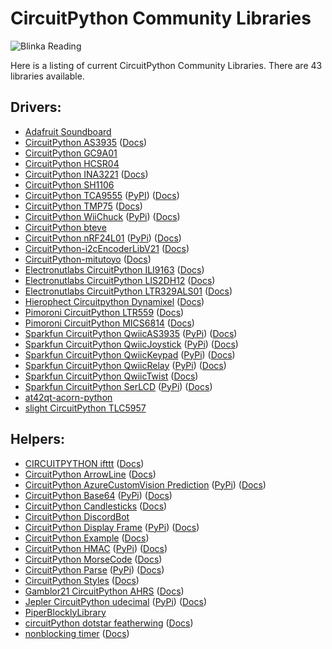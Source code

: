 # CircuitPython Community Libraries
![Blinka Reading](https://raw.githubusercontent.com/adafruit/circuitpython-weekly-newsletter/gh-pages/assets/archives/22_1023blinka.png)

Here is a listing of current CircuitPython Community Libraries. There are 43 libraries available.

## Drivers:
* [Adafruit Soundboard](https://github.com/mmabey/Adafruit_Soundboard.git)
* [CircuitPython AS3935](https://github.com/BiffoBear/CircuitPython_AS3935.git) \([Docs](https://circuitpython-as3935.readthedocs.io/))
* [CircuitPython GC9A01](https://github.com/tylercrumpton/CircuitPython_GC9A01.git)
* [CircuitPython HCSR04](https://github.com/mmabey/CircuitPython_HCSR04.git)
* [CircuitPython INA3221](https://github.com/barbudor/CircuitPython_INA3221.git) \([Docs](https://circuitpython-ina3221.readthedocs.io/en/latest/))
* [CircuitPython SH1106](https://github.com/winneymj/CircuitPython_SH1106)
* [CircuitPython TCA9555](https://github.com/lesamouraipourpre/Community_CircuitPython_TCA9555) \([PyPI](https://pypi.org/project/community-circuitpython-tca9555/)) \([Docs](http://community-circuitpython-tca9555.rtfd.io/))
* [CircuitPython TMP75](https://github.com/barbudor/CircuitPython_TMP75.git) \([Docs](https://circuitpython-tmp75.readthedocs.io/en/latest/))
* [CircuitPython WiiChuck](https://github.com/jfurcean/CircuitPython_WiiChuck.git) ([PyPi](https://pypi.org/project/circuitpython-wiichuck)) \([Docs](https://circuitpython-wiichuck.readthedocs.io/))
* [CircuitPython bteve](https://github.com/jamesbowman/CircuitPython_bteve.git)
* [CircuitPython nRF24L01](https://github.com/2bndy5/CircuitPython_nRF24L01.git) ([PyPi](https://pypi.org/project/circuitpython-nrf24l01)) \([Docs](https://circuitpython-nrf24l01.readthedocs.io/en/stable/))
* [CircuitPython-i2cEncoderLibV21](https://github.com/bwshockley/CircuitPython-i2cEncoderLibV21.git) \([Docs](https://circuitpython-i2cencoderlibv21.readthedocs.io/))
* [CircuitPython-mitutoyo](https://github.com/vifino/CircuitPython-mitutoyo.git) \([Docs](https://circuitpython-mitutoyo.readthedocs.io/))
* [Electronutlabs CircuitPython ILI9163](https://github.com/electronut/Electronutlabs_CircuitPython_ILI9163) \([Docs](https://ili9163.readthedocs.io/en/latest/))
* [Electronutlabs CircuitPython LIS2DH12](https://github.com/electronut/Electronutlabs_CircuitPython_LIS2DH12.git) \([Docs](https://circuitpython-lis2dh12-library.readthedocs.io/en/latest/))
* [Electronutlabs CircuitPython LTR329ALS01](https://github.com/electronut/Electronutlabs_CircuitPython_LTR329ALS01.git) \([Docs](https://circuitpython-ltr329als01-library.readthedocs.io/en/latest/))
* [Hierophect Circuitpython Dynamixel](https://github.com/hierophect/Hierophect_Circuitpython_Dynamixel.git) \([Docs](https://circuitpython-dynamixel.readthedocs.io/))
* [Pimoroni CircuitPython LTR559](https://github.com/pimoroni/Pimoroni_CircuitPython_LTR559.git) \([Docs](https://circuitpython.readthedocs.io/projects/pimoroni_circuitpython_ltr559/en/latest/))
* [Pimoroni CircuitPython MICS6814](https://github.com/pimoroni/Pimoroni_CircuitPython_MICS6814.git) \([Docs](https://circuitpython.readthedocs.io/projects/mics6814/en/latest/))
* [Sparkfun CircuitPython QwiicAS3935](https://github.com/fourstix/Sparkfun_CircuitPython_QwiicAS3935.git) ([PyPi](https://pypi.org/project/sparkfun-circuitpython-qwiicas3935)) \([Docs](https://sparkfun-circuitpython-qwiicas3935.readthedocs.io/en/latest/))
* [Sparkfun CircuitPython QwiicJoystick](https://github.com/fourstix/Sparkfun_CircuitPython_QwiicJoystick.git) ([PyPi](https://pypi.org/project/sparkfun-circuitpython-qwiicjoystick)) \([Docs](https://sparkfun-circuitpython-qwiicjoystick.readthedocs.io/en/latest/))
* [Sparkfun CircuitPython QwiicKeypad](https://github.com/fourstix/Sparkfun_CircuitPython_QwiicKeypad) ([PyPi](https://pypi.org/project/sparkfun-circuitpython-qwiickeypad)) \([Docs](https://sparkfun-circuitpython-qwiickeypad.readthedocs.io/en/latest/))
* [Sparkfun CircuitPython QwiicRelay](https://github.com/fourstix/Sparkfun_CircuitPython_QwiicRelay.git) ([PyPi](https://pypi.org/project/sparkfun-circuitpython-qwiicrelay)) \([Docs](https://sparkfun-circuitpython-qwiicrelay.readthedocs.io/en/latest/))
* [Sparkfun CircuitPython QwiicTwist](https://github.com/fourstix/Sparkfun_CircuitPython_QwiicTwist.git) \([Docs](https://sparkfun-circuitpython-qwiictwist.readthedocs.io/en/latest/))
* [Sparkfun CircuitPython SerLCD](https://github.com/fourstix/Sparkfun_CircuitPython_SerLCD.git) ([PyPi](https://pypi.org/project/sparkfun-circuitpython-serlcd)) \([Docs](https://sparkfun-circuitpython-serlcd.readthedocs.io/en/latest/))
* [at42qt-acorn-python](https://github.com/skerr92/at42qt-acorn-python.git)
* [slight CircuitPython TLC5957](https://github.com/s-light/slight_CircuitPython_TLC5957.git)

## Helpers:
* [CIRCUITPYTHON ifttt](https://github.com/benevpi/CIRCUITPYTHON_ifttt.git) \([Docs](https://circuitpython-ifttt.readthedocs.io/))
* [CircuitPython ArrowLine](https://github.com/jposada202020/CircuitPython_ArrowLine.git) \([Docs](https://circuitpython-arrowline.readthedocs.io/))
* [CircuitPython AzureCustomVision Prediction](https://github.com/jimbobbennett/CircuitPython_AzureCustomVision_Prediction) ([PyPi](https://pypi.org/project/circuitpython-azurecustomvision-prediction)) \([Docs](https://circuitpython.readthedocs.io/projects/circuitpython_azurecustomvision_prediction/en/latest/))
* [CircuitPython Base64](https://github.com/jimbobbennett/CircuitPython_Base64) ([PyPi](https://pypi.org/project/circuitpython-base64)) \([Docs](https://circuitpython.readthedocs.io/projects/base64/en/latest/))
* [CircuitPython Candlesticks](https://github.com/jposada202020/CircuitPython_Candlesticks.git) \([Docs](https://circuitpython-candlesticks.readthedocs.io/))
* [CircuitPython DiscordBot](https://github.com/2231puppy/CircuitPython_DiscordBot.git)
* [CircuitPython Display Frame](https://github.com/FoamyGuy/CircuitPython_Display_Frame.git) ([PyPi](https://pypi.org/project/circuitpython-display-frame)) \([Docs](https://circuitpython.readthedocs.io/projects/display_frame/en/latest/))
* [CircuitPython Example](https://github.com/tannewt/CircuitPython_Example.git) \([Docs](https://circuitpython-example.readthedocs.io/en/latest/))
* [CircuitPython HMAC](https://github.com/jimbobbennett/CircuitPython_HMAC) ([PyPi](https://pypi.org/project/circuitpython-hmac)) \([Docs](https://circuitpython.readthedocs.io/projects/hmac/en/latest/))
* [CircuitPython MorseCode](https://github.com/jposada202020/CircuitPython_MorseCode.git) \([Docs](https://circuitpython-morsecode.readthedocs.io/en/latest/))
* [CircuitPython Parse](https://github.com/jimbobbennett/CircuitPython_Parse) ([PyPi](https://pypi.org/project/circuitpython-parse)) \([Docs](https://circuitpython.readthedocs.io/projects/parse/en/latest/))
* [CircuitPython Styles](https://github.com/jposada202020/CircuitPython_styles.git) \([Docs](https://circuitpython-styles.readthedocs.io/en/latest/))
* [Gamblor21 CircuitPython AHRS](https://github.com/gamblor21/Gamblor21_CircuitPython_AHRS.git) \([Docs](https://circuitpython-ahrs.readthedocs.io/))
* [Jepler CircuitPython udecimal](https://github.com/jepler/Jepler_CircuitPython_udecimal.git) ([PyPi](https://pypi.org/project/jepler-circuitpython-udecimal)) \([Docs](https://jepler-udecimal.readthedocs.io/en/latest/))
* [PiperBlocklyLibrary](https://github.com/buildwithpiper/PiperBlocklyLibrary.git)
* [circuitPython dotstar featherwing](https://github.com/dastels/circuitPython_dotstar_featherwing.git) \([Docs](https://circuitpython.readthedocs.io/projects/dotstar_featherwing/en/latest/))
* [nonblocking timer](https://github.com/Angeleno-Tech/nonblocking_timer.git) \([Docs](https://circuitpython-nonblocking_timer.readthedocs.io/))
